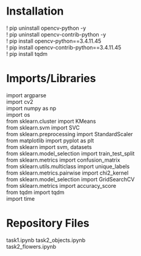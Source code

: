 # Installation
! pip uninstall opencv-python -y <br>
! pip uninstall opencv-contrib-python -y  <br>
! pip install opencv-python==3.4.11.45  <br>
! pip install opencv-contrib-python==3.4.11.45  <br>
! pip install tqdm <br>

# Imports/Libraries
import argparse <br>
import cv2 <br>
import numpy as np <br>
import os<br>
from sklearn.cluster import KMeans<br>
from sklearn.svm import SVC<br>
from sklearn.preprocessing import StandardScaler<br>
from matplotlib import pyplot as plt<br>
from sklearn import svm, datasets<br>
from sklearn.model_selection import train_test_split<br>
from sklearn.metrics import confusion_matrix<br>
from sklearn.utils.multiclass import unique_labels<br>
from sklearn.metrics.pairwise import chi2_kernel<br>
from sklearn.model_selection import GridSearchCV<br>
from sklearn.metrics import accuracy_score<br>
from tqdm import tqdm<br>
import time<br>

# Repository Files
task1.ipynb
task2_objects.ipynb<br>
task2_flowers.ipynb<br>

